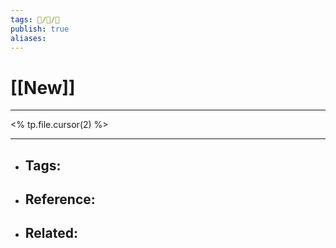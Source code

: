 ```yaml
---
tags: 🧠️/📝️/🌱️
publish: true
aliases: 
---
```


# [[New]]

---

<% tp.file.cursor(2) %>

---

- Tags: 
	- 
- Reference:
	- 
- Related:
	- 
